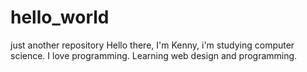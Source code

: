# hello_world
just another repository
Hello there, I'm Kenny, i'm studying computer science. I love programming.
Learning web design and programming.
